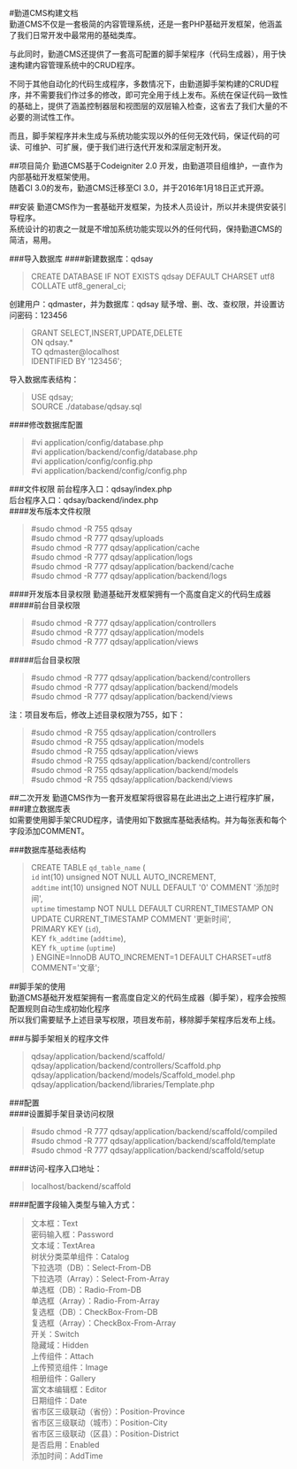 #勤道CMS构建文档  
勤道CMS不仅是一套极简的内容管理系统，还是一套PHP基础开发框架，他涵盖了我们日常开发中最常用的基础类库。  

与此同时，勤道CMS还提供了一套高可配置的脚手架程序（代码生成器），用于快速构建内容管理系统中的CRUD程序。  

不同于其他自动化的代码生成程序，多数情况下，由勤道脚手架构建的CRUD程序，并不需要我们作过多的修改，即可完全用于线上发布。系统在保证代码一致性的基础上，提供了涵盖控制器层和视图层的双层输入检查，这省去了我们大量的不必要的测试性工作。  

而且，脚手架程序并未生成与系统功能实现以外的任何无效代码，保证代码的可读、可维护、可扩展，便于我们进行迭代开发和深层定制开发。  

##项目简介
勤道CMS基于Codeigniter 2.0 开发，由勤道项目组维护，一直作为内部基础开发框架使用。  
随着CI 3.0的发布，勤道CMS迁移至CI 3.0，并于2016年1月18日正式开源。  

##安装
勤道CMS作为一套基础开发框架，为技术人员设计，所以并未提供安装引导程序。  
系统设计的初衷之一就是不增加系统功能实现以外的任何代码，保持勤道CMS的简洁，易用。

###导入数据库
####新建数据库：qdsay  
> CREATE DATABASE IF NOT EXISTS qdsay DEFAULT CHARSET utf8 COLLATE utf8_general_ci;  

创建用户：qdmaster，并为数据库：qdsay 赋予增、删、改、查权限，并设置访问密码：123456  
> GRANT SELECT,INSERT,UPDATE,DELETE  
> ON qdsay.*  
> TO qdmaster@localhost  
> IDENTIFIED BY '123456';  

导入数据库表结构：  
> USE qdsay;  
> SOURCE ./database/qdsay.sql  

####修改数据库配置
> \#vi application/config/database.php  
> \#vi application/backend/config/database.php  
> \#vi application/config/config.php  
> \#vi application/backend/config/config.php  

###文件权限
前台程序入口：qdsay/index.php  
后台程序入口：qdsay/backend/index.php  
####发布版本文件权限
> \#sudo chmod -R 755 qdsay  
> \#sudo chmod -R 777 qdsay/uploads  
> \#sudo chmod -R 777 qdsay/application/cache  
> \#sudo chmod -R 777 qdsay/application/logs  
> \#sudo chmod -R 777 qdsay/application/backend/cache  
> \#sudo chmod -R 777 qdsay/application/backend/logs  

####开发版本目录权限
勤道基础开发框架拥有一个高度自定义的代码生成器
#####前台目录权限
> \#sudo chmod -R 777 qdsay/application/controllers  
> \#sudo chmod -R 777 qdsay/application/models  
> \#sudo chmod -R 777 qdsay/application/views  

#####后台目录权限
> \#sudo chmod -R 777 qdsay/application/backend/controllers  
> \#sudo chmod -R 777 qdsay/application/backend/models  
> \#sudo chmod -R 777 qdsay/application/backend/views  

注：项目发布后，修改上述目录权限为755，如下：
> \#sudo chmod -R 755 qdsay/application/controllers  
> \#sudo chmod -R 755 qdsay/application/models  
> \#sudo chmod -R 755 qdsay/application/views  
> \#sudo chmod -R 755 qdsay/application/backend/controllers  
> \#sudo chmod -R 755 qdsay/application/backend/models  
> \#sudo chmod -R 755 qdsay/application/backend/views  

##二次开发
勤道CMS作为一套开发框架将很容易在此进出之上进行程序扩展，
###建立数据库表  
如需要使用脚手架CRUD程序，请使用如下数据库基础表结构。并为每张表和每个字段添加COMMENT。  

###数据库基础表结构
> CREATE TABLE `qd_table_name` (  
>   `id` int(10) unsigned NOT NULL AUTO_INCREMENT,  
>   `addtime` int(10) unsigned NOT NULL DEFAULT '0' COMMENT '添加时间',  
>   `uptime` timestamp NOT NULL DEFAULT CURRENT_TIMESTAMP ON UPDATE CURRENT_TIMESTAMP COMMENT '更新时间',  
>   PRIMARY KEY (`id`),  
>   KEY `fk_addtime` (`addtime`),  
>   KEY `fk_uptime` (`uptime`)  
> ) ENGINE=InnoDB AUTO_INCREMENT=1 DEFAULT CHARSET=utf8 COMMENT='文章';  

##脚手架的使用  
勤道CMS基础开发框架拥有一套高度自定义的代码生成器（脚手架），程序会按照配置规则自动生成初始化程序  
所以我们需要赋予上述目录写权限，项目发布前，移除脚手架程序后发布上线。  

###与脚手架相关的程序文件
> qdsay/application/backend/scaffold/  
> qdsay/application/backend/controllers/Scaffold.php  
> qdsay/application/backend/models/Scaffold_model.php  
> qdsay/application/backend/libraries/Template.php  

###配置  
####设置脚手架目录访问权限  
> \#sudo chmod -R 777 qdsay/application/backend/scaffold/compiled  
> \#sudo chmod -R 777 qdsay/application/backend/scaffold/template  
> \#sudo chmod -R 777 qdsay/application/backend/scaffold/setup  

####访问-程序入口地址：  
> localhost/backend/scaffold  

####配置字段输入类型与输入方式：
> 文本框：Text  
> 密码输入框：Password  
> 文本域：TextArea  
> 树状分类菜单组件：Catalog  
> 下拉选项（DB）：Select-From-DB  
> 下拉选项（Array）：Select-From-Array  
> 单选框（DB）：Radio-From-DB  
> 单选框（Array）：Radio-From-Array  
> 复选框（DB）：CheckBox-From-DB  
> 复选框（Array）：CheckBox-From-Array  
> 开关：Switch  
> 隐藏域：Hidden  
> 上传组件：Attach  
> 上传预览组件：Image  
> 相册组件：Gallery  
> 富文本编辑框：Editor  
> 日期组件：Date  
> 省市区三级联动（省份）：Position-Province  
> 省市区三级联动（城市）：Position-City  
> 省市区三级联动（区县）：Position-District  
> 是否启用：Enabled  
> 添加时间：AddTime  
